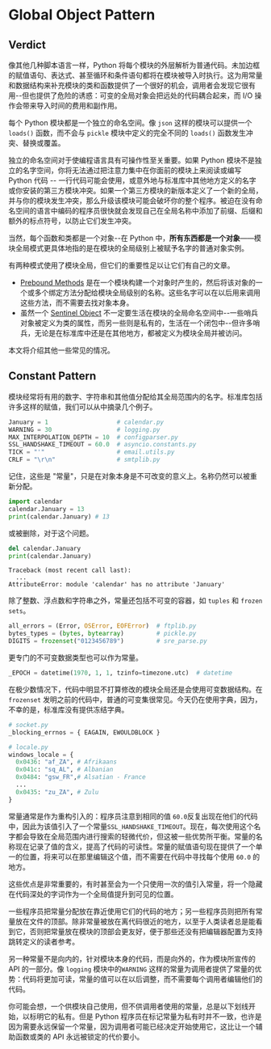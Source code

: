 # Global Object Pattern

## Verdict

像其他几种脚本语言一样，Python 将每个模块的外层解析为普通代码。未加边框的赋值语句、表达式、甚至循环和条件语句都将在模块被导入时执行。这为用常量和数据结构来补充模块的类和函数提供了一个很好的机会，调用者会发现它很有用--但也提供了危险的诱惑：可变的全局对象会把远处的代码耦合起来，而 I/O 操作会带来导入时间的费用和副作用。

每个 Python 模块都是一个独立的命名空间。像 `json` 这样的模块可以提供一个 `loads()` 函数，而不会与 `pickle` 模块中定义的完全不同的 `loads()` 函数发生冲突、替换或覆盖。

独立的命名空间对于使编程语言具有可操作性至关重要。如果 Python 模块不是独立的名字空间，你将无法通过把注意力集中在你面前的模块上来阅读或编写 Python 代码 -- 一行代码可能会使用，或意外地与标准库中其他地方定义的名字或你安装的第三方模块冲突。如果一个第三方模块的新版本定义了一个新的全局，并与你的模块发生冲突，那么升级该模块可能会破坏你的整个程序。被迫在没有命名空间的语言中编码的程序员很快就会发现自己在全局名称中添加了前缀、后缀和额外的标点符号，以防止它们发生冲突。

当然，每个函数和类都是一个对象--在 Python 中，**所有东西都是一个对象**——模块全局模式更具体地指的是在模块的全局级别上被赋予名字的普通对象实例。

有两种模式使用了模块全局，但它们的重要性足以让它们有自己的文章。

- [Prebound Methods](https://python-patterns.guide/python/prebound-methods/) 是在一个模块构建一个对象时产生的，然后将该对象的一个或多个绑定方法分配给模块全局级别的名称。这些名字可以在以后用来调用这些方法，而不需要去找对象本身。
- 虽然一个 [Sentinel Object](https://python-patterns.guide/python/sentinel-object/) 不一定要生活在模块的全局命名空间中--一些哨兵对象被定义为类的属性，而另一些则是私有的，生活在一个闭包中--但许多哨兵，无论是在标准库中还是在其他地方，都被定义为模块全局并被访问。

本文将介绍其他一些常见的情况。

## Constant Pattern

模块经常将有用的数字、字符串和其他值分配给其全局范围内的名字。标准库包括许多这样的赋值，我们可以从中摘录几个例子。

```python
January = 1                   # calendar.py
WARNING = 30                  # logging.py
MAX_INTERPOLATION_DEPTH = 10  # configparser.py
SSL_HANDSHAKE_TIMEOUT = 60.0  # asyncio.constants.py
TICK = "'"                    # email.utils.py
CRLF = "\r\n"                 # smtplib.py
```
记住，这些是 "常量"，只是在对象本身是不可改变的意义上。名称仍然可以被重新分配。

```python
import calendar
calendar.January = 13
print(calendar.January) # 13
```
或被删除，对于这个问题。
```python
del calendar.January
print(calendar.January)
```
```shell
Traceback (most recent call last):
  ...
AttributeError: module 'calendar' has no attribute 'January'
```

除了整数、浮点数和字符串之外，常量还包括不可变的容器，如 `tuples` 和 `frozen sets`。
```python
all_errors = (Error, OSError, EOFError)  # ftplib.py
bytes_types = (bytes, bytearray)         # pickle.py
DIGITS = frozenset("0123456789")         # sre_parse.py
```

更专门的不可变数据类型也可以作为常量。
```python
_EPOCH = datetime(1970, 1, 1, tzinfo=timezone.utc)  # datetime
```

在极少数情况下，代码中明显不打算修改的模块全局还是会使用可变数据结构。在 `frozenset` 发明之前的代码中，普通的可变集很常见。今天仍在使用字典，因为，不幸的是，标准库没有提供冻结字典。
```python
# socket.py
_blocking_errnos = { EAGAIN, EWOULDBLOCK }
```

```python
# locale.py
windows_locale = {
  0x0436: "af_ZA", # Afrikaans
  0x041c: "sq_AL", # Albanian
  0x0484: "gsw_FR",# Alsatian - France
  ...
  0x0435: "zu_ZA", # Zulu
}
```

常量通常是作为重构引入的：程序员注意到相同的值 `60.0`反复出现在他们的代码中，因此为该值引入了一个常量`SSL_HANDSHAKE_TIMEOUT`。现在，每次使用这个名字都会导致在全局范围内进行搜索的轻微代价，但这被一些优势所平衡。常量的名称现在记录了值的含义，提高了代码的可读性。常量的赋值语句现在提供了一个单一的位置，将来可以在那里编辑这个值，而不需要在代码中寻找每个使用 `60.0` 的地方。

这些优点是非常重要的，有时甚至会为一个只使用一次的值引入常量，将一个隐藏在代码深处的字词作为一个全局值提升到可见的位置。

一些程序员把常量分配放在靠近使用它们的代码的地方；另一些程序员则把所有常量放在文件的顶部。除非常量被放在离代码很近的地方，以至于人类读者总是能看到它，否则把常量放在模块的顶部会更友好，便于那些还没有把编辑器配置为支持跳转定义的读者参考。

另一种常量不是向内的，针对模块本身的代码，而是向外的，作为模块所宣传的 API 的一部分。像 `logging` 模块中的`WARNING` 这样的常量为调用者提供了常量的优势：代码将更加可读，常量的值可以在以后调整，而不需要每个调用者编辑他们的代码。

你可能会想，一个供模块自己使用，但不供调用者使用的常量，总是以下划线开始，以标明它的私有。但是 Python 程序员在标记常量为私有时并不一致，也许是因为需要永远保留一个常量，因为调用者可能已经决定开始使用它，这比让一个辅助函数或类的 API 永远被锁定的代价要小。
